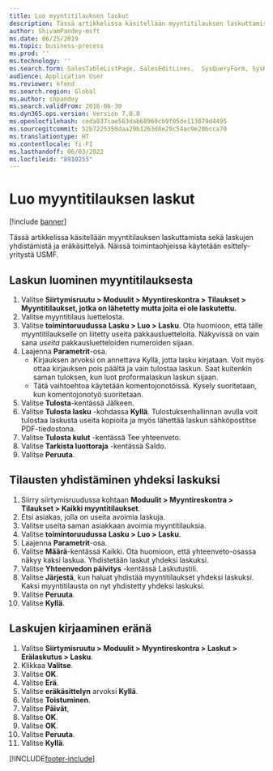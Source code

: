 ```yaml
---
title: Luo myyntitilauksen laskut
description: Tässä artikkelissa käsitellään myyntitilauksen laskuttamista sekä laskujen yhdistämistä ja eräkäsittelyä.
author: ShivamPandey-msft
ms.date: 06/25/2019
ms.topic: business-process
ms.prod: ''
ms.technology: ''
ms.search.form: SalesTableListPage, SalesEditLines,  SysQueryForm, SysRecurrence
audience: Application User
ms.reviewer: kfend
ms.search.region: Global
ms.author: shpandey
ms.search.validFrom: 2016-06-30
ms.dyn365.ops.version: Version 7.0.0
ms.openlocfilehash: ceda837cae563dab68969cb9f05de113079d4495
ms.sourcegitcommit: 52b7225350daa29b1263d8e29c54ac9e20bcca70
ms.translationtype: HT
ms.contentlocale: fi-FI
ms.lasthandoff: 06/03/2022
ms.locfileid: "8910255"
---
```

# <a name="create-sales-order-invoices"></a>Luo myyntitilauksen laskut

[!include [banner](../../includes/banner.md)]

Tässä artikkelissa käsitellään myyntitilauksen laskuttamista sekä laskujen yhdistämistä ja eräkäsittelyä. Näissä toimintaohjeissa käytetään esittely-yritystä USMF.


## <a name="create-an-invoice-from-a-sales-order"></a>Laskun luominen myyntitilauksesta
1. Valitse **Siirtymisruutu > Moduulit > Myyntireskontra > Tilaukset > Myyntitilaukset, jotka on lähetetty mutta joita ei ole laskutettu.**
2. Valitse myyntitilaus luettelosta. 
3. Valitse **toimintoruudussa** **Lasku > Luo > Lasku**. Ota huomioon, että tälle myyntitilaukselle on liitetty useita pakkausluetteloita. Näkyvissä on vain sana *useita* pakkausluetteloiden numeroiden sijaan.  
4. Laajenna **Parametrit**-osa.
    - Kirjauksen arvoksi on annettava Kyllä, jotta lasku kirjataan. Voit myös ottaa kirjauksen pois päältä ja vain tulostaa laskun. Saat kuitenkin saman tuloksen, kun luot proformalaskun laskun sijaan.  
    - Tätä vaihtoehtoa käytetään komentojonotöissä. Kysely suoritetaan, kun komentojonotyö suoritetaan.
5. Valitse **Tulosta**-kentässä Jälkeen.
6. Valitse **Tulosta lasku** -kohdassa **Kyllä**. Tulostuksenhallinnan avulla voit tulostaa laskusta useita kopioita ja myös lähettää laskun sähköpostitse PDF-tiedostona.  
7. Valitse **Tulosta kulut** -kentässä Tee yhteenveto.
8. Valitse **Tarkista luottoraja** -kentässä Saldo.
9. Valitse **Peruuta**.

## <a name="combine-orders-into-a-single-invoice"></a>Tilausten yhdistäminen yhdeksi laskuksi
1. Siirry siirtymisruudussa kohtaan **Moduulit > Myyntireskontra > Tilaukset > Kaikki myyntitilaukset**.
2. Etsi asiakas, jolla on useita avoimia laskuja.
3. Valitse useita saman asiakkaan avoimia myyntitilauksia.
4. Valitse **toimintoruudussa** **Lasku > Luo > Lasku**.
5. Laajenna **Parametrit**-osa.
6. Valitse **Määrä**-kentässä Kaikki. Ota huomioon, että yhteenveto-osassa näkyy kaksi laskua. Yhdistetään laskut yhdeksi laskuksi.  
7. Valitse **Yhteenvedon päivitys** -kentässä Laskutustili.
8. Valitse **Järjestä**, kun haluat yhdistää myyntitilaukset yhdeksi laskuksi. Kaksi myyntitilausta on nyt yhdistetty yhdeksi laskuksi.   
9. Valitse **Peruuta**.
10. Valitse **Kyllä**.

## <a name="post-invoices-in-a-batch"></a>Laskujen kirjaaminen eränä
1. Valitse **Siirtymisruutu > Moduulit > Myyntireskontra > Laskut > Erälaskutus > Lasku**.
2. Klikkaa **Valitse**.
3. Valitse **OK**.
4. Valitse **Erä**.
5. Valitse **eräkäsittelyn** arvoksi **Kyllä**.
6. Valitse **Toistuminen**.
7. Valitse **Päivät**,
8. Valitse **OK**.
9. Valitse **OK**.
10. Valitse **Peruuta**.
11. Valitse **Kyllä**.



[!INCLUDE[footer-include](../../../includes/footer-banner.md)]
